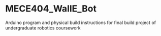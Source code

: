 # MECE404_WallE_Bot
Arduino program and physical build instructions for final build project of undergraduate robotics coursework
